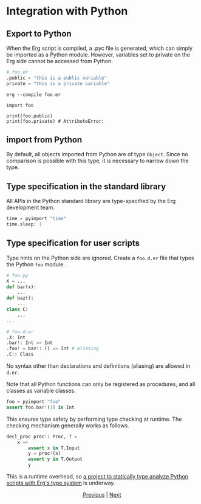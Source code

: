# Integration with Python

## Export to Python

When the Erg script is compiled, a .pyc file is generated, which can simply be imported as a Python module.
However, variables set to private on the Erg side cannot be accessed from Python.

```python
# foo.er
.public = "this is a public variable"
private = "this is a private variable"
```

```console
erg --compile foo.er
```

```python,checker_ignore
import foo

print(foo.public)
print(foo.private) # AttributeError:
```

## import from Python

By default, all objects imported from Python are of type `Object`. Since no comparison is possible with this type, it is necessary to narrow down the type.

## Type specification in the standard library

All APIs in the Python standard library are type-specified by the Erg development team.

```python
time = pyimport "time"
time.sleep! 1
```

## Type specification for user scripts

Type hints on the Python side are ignored. Create a `foo.d.er` file that types the Python `foo` module.

```python
# foo.py
X = ...
def bar(x):
    ...
def baz():
    ...
class C:
    ...
...
```

```python
# foo.d.er
.X: Int
.bar!: Int => Int
.foo! = baz!: () => Int # aliasing
.C!: Class
```

No syntax other than declarations and definitions (aliasing) are allowed in ``d.er``.

Note that all Python functions can only be registered as procedures, and all classes as variable classes.

```python
foo = pyimport "foo"
assert foo.bar!(1) in Int
```

This ensures type safety by performing type checking at runtime. The checking mechanism generally works as follows.

```python
decl_proc proc!: Proc, T =
    x =>
        assert x in T.Input
        y = proc!(x)
        assert y in T.Output
        y
```

This is a runtime overhead, so [a project to statically type analyze Python scripts with Erg's type system](https://github.com/mtshiba/pylyzer) is underway.

<p align='center'>
    <a href='./32_pipeline.md'>Previous</a> | <a href='./34_package_system.md'>Next</a>
</p>
